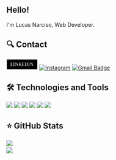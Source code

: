 ## Hello!
I'm Lucas Narciso, Web Developer.

## 🔍 Contact
<a href="https://www.linkedin.com/in/lucas-narciso01/" target="_blank"><img alt="LinkedIn" src="/Ícones/Github-Linkedin.png"></a> <a href="https://www.instagram.com/lucasnarcisos/" target="_blank"><img alt="Instagram" src="https://img.shields.io/badge/Instagram-E4405F?style=for-the-badge&logo=instagram&logoColor=white"></a> <a href="mailto:lucasnarcisoo@gmail.com?subject=Hello%20Lucas,"> [![Gmail Badge](https://img.shields.io/badge/Gmail-D14836?style=for-the-badge&logo=gmail&logoColor=white&link=mailto:lucasnarcisoo@gmail.com)](mailto:lucasnarcisoo@gmail.com)
  
## 🛠 Technologies and Tools

<div style={ display: flex }>

  <img src="https://img.shields.io/badge/HTML5-E34F26?style=for-the-badge&logo=html5&logoColor=white">
  <img src="https://img.shields.io/badge/CSS3-1572B6?style=for-the-badge&logo=css3&logoColor=white">
  <img src="https://img.shields.io/badge/JavaScript-323330?style=for-the-badge&logo=javascript&logoColor=F7DF1E">
  <img src="https://img.shields.io/badge/React-20232A?style=for-the-badge&logo=react&logoColor=61DAFB">
  <img src="https://img.shields.io/badge/PHP-777BB4?style=for-the-badge&logo=php&logoColor=white">
  <img src="https://img.shields.io/badge/MySQL-005C84?style=for-the-badge&logo=mysql&logoColor=white">
  
</div>
  
## ⭐️ GitHub Stats
  
<div>
  <img width=400em src="https://github-readme-stats.vercel.app/api/top-langs/?username=LucasNarciso&layout=compact&hide_borders=true&langs_count=7&theme=tokyonight"/>
  <br>
  <img width=400em src="https://github-readme-stats.vercel.app/api?username=LucasNarciso&show_icons=true&theme=tokyonight&include_all_commits=true&count_private=true"/>
  
</div>
